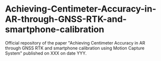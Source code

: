 # Achieving-Centimeter-Accuracy-in-AR-through-GNSS-RTK-and-smartphone-calibration
Official repository of the paper "Achieving Centimeter Accuracy in AR through GNSS RTK and smartphone calibration using Motion Capture System" published on XXX on date YYY.
